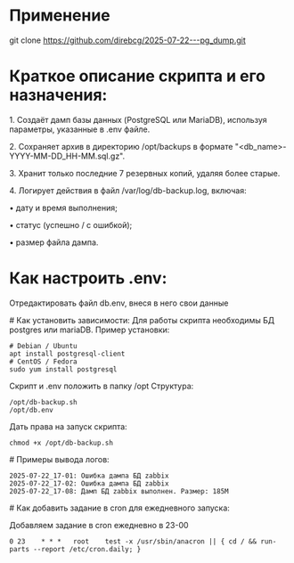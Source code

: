 # Применение
git clone https://github.com/direbcg/2025-07-22---pg_dump.git


# ⁠Краткое описание скрипта и его назначения:

1.⁠ ⁠Создаёт дамп базы данных (PostgreSQL или MariaDB), используя параметры, указанные в .env файле.

2.⁠ ⁠Сохраняет архив в директорию /opt/backups в формате "<db_name>-YYYY-MM-DD_HH-MM.sql.gz".

3.⁠ ⁠Хранит только последние 7 резервных копий, удаляя более старые.

4.⁠ ⁠Логирует действия в файл /var/log/db-backup.log, включая:

•⁠  ⁠дату и время выполнения;

•⁠  ⁠статус (успешно / с ошибкой);

•⁠  ⁠размер файла дампа.


# ⁠Как настроить .env:
Отредактировать файл db.env, внеся в него свои данные

#⁠ ⁠Как установить зависимости:
Для работы скрипта необходимы БД postgres или mariaDB. Пример установки:
```
# Debian / Ubuntu
apt install postgresql-client
# CentOS / Fedora
sudo yum install postgresql
```
Скрипт и .env положить в папку /opt
Структура:
```
/opt/db-backup.sh
/opt/db.env
```
Дать права на запуск скрипта:
```
chmod +x /opt/db-backup.sh
```

#⁠ ⁠Примеры вывода логов: 
```
2025-07-22_17-01: Ошибка дампа БД zabbix
2025-07-22_17-02: Ошибка дампа БД zabbix
2025-07-22_17-08: Дамп БД zabbix выполнен. Размер: 185M
```
#⁠ ⁠Как добавить задание в cron для ежедневного запуска:

Добавляем задание в cron ежедневно в 23-00
```
0 23    * * *   root    test -x /usr/sbin/anacron || { cd / && run-parts --report /etc/cron.daily; }
```

